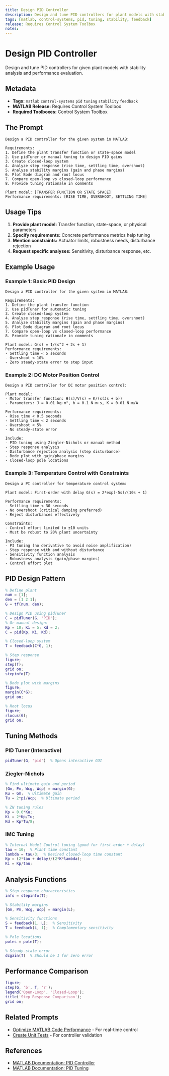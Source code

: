 ```yaml
---
title: Design PID Controller
description: Design and tune PID controllers for plant models with stability analysis
tags: [matlab, control-systems, pid, tuning, stability, feedback]
release: Requires Control System Toolbox
notes:
---
```


# Design PID Controller

Design and tune PID controllers for given plant models with stability analysis and performance evaluation.

## Metadata

- **Tags:** `matlab` `control-systems` `pid` `tuning` `stability` `feedback`
- **MATLAB Release:** Requires Control System Toolbox
- **Required Toolboxes:** Control System Toolbox

## The Prompt

```text
Design a PID controller for the given system in MATLAB:

Requirements:
1. Define the plant transfer function or state-space model
2. Use pidTuner or manual tuning to design PID gains
3. Create closed-loop system
4. Analyze step response (rise time, settling time, overshoot)
5. Analyze stability margins (gain and phase margins)
6. Plot Bode diagram and root locus
7. Compare open-loop vs closed-loop performance
8. Provide tuning rationale in comments

Plant model: [TRANSFER FUNCTION OR STATE SPACE]
Performance requirements: [RISE TIME, OVERSHOOT, SETTLING TIME]
```

## Usage Tips

1. **Provide plant model:** Transfer function, state-space, or physical parameters
2. **Specify requirements:** Concrete performance metrics help tuning
3. **Mention constraints:** Actuator limits, robustness needs, disturbance rejection
4. **Request specific analyses:** Sensitivity, disturbance response, etc.

## Example Usage

### Example 1: Basic PID Design

```
Design a PID controller for the given system in MATLAB:

Requirements:
1. Define the plant transfer function
2. Use pidTuner for automatic tuning
3. Create closed-loop system
4. Analyze step response (rise time, settling time, overshoot)
5. Analyze stability margins (gain and phase margins)
6. Plot Bode diagram and root locus
7. Compare open-loop vs closed-loop performance
8. Provide tuning rationale in comments

Plant model: G(s) = 1/(s^2 + 2s + 1)
Performance requirements:
- Settling time < 5 seconds
- Overshoot < 10%
- Zero steady-state error to step input
```

### Example 2: DC Motor Position Control

```
Design a PID controller for DC motor position control:

Plant model:
- Motor transfer function: θ(s)/V(s) = K/(s(Js + b))
- Parameters: J = 0.01 kg·m², b = 0.1 N·m·s, K = 0.01 N·m/A

Performance requirements:
- Rise time < 0.5 seconds
- Settling time < 2 seconds
- Overshoot < 5%
- No steady-state error

Include:
- PID tuning using Ziegler-Nichols or manual method
- Step response analysis
- Disturbance rejection analysis (step disturbance)
- Bode plot with gain/phase margins
- Closed-loop pole locations
```

### Example 3: Temperature Control with Constraints

```
Design a PI controller for temperature control system:

Plant model: First-order with delay G(s) = 2*exp(-5s)/(10s + 1)

Performance requirements:
- Settling time < 30 seconds
- No overshoot (critical damping preferred)
- Reject disturbances effectively

Constraints:
- Control effort limited to ±10 units
- Must be robust to 20% plant uncertainty

Include:
- PI tuning (no derivative to avoid noise amplification)
- Step response with and without disturbance
- Sensitivity function analysis
- Robustness analysis (gain/phase margins)
- Control effort plot
```

## PID Design Pattern

```matlab
% Define plant
num = [1];
den = [1 2 1];
G = tf(num, den);

% Design PID using pidTuner
C = pidTuner(G, 'PID');
% Or manual design:
Kp = 10; Ki = 5; Kd = 2;
C = pid(Kp, Ki, Kd);

% Closed-loop system
T = feedback(C*G, 1);

% Step response
figure;
step(T);
grid on;
stepinfo(T)

% Bode plot with margins
figure;
margin(C*G);
grid on;

% Root locus
figure;
rlocus(G);
grid on;
```

## Tuning Methods

### PID Tuner (Interactive)
```matlab
pidTuner(G, 'pid')  % Opens interactive GUI
```

### Ziegler-Nichols
```matlab
% Find ultimate gain and period
[Gm, Pm, Wcg, Wcp] = margin(G);
Ku = Gm;  % Ultimate gain
Tu = 2*pi/Wcp;  % Ultimate period

% ZN tuning rules
Kp = 0.6*Ku;
Ki = 2*Kp/Tu;
Kd = Kp*Tu/8;
```

### IMC Tuning
```matlab
% Internal Model Control tuning (good for first-order + delay)
tau = 10;  % Plant time constant
lambda = tau/3;  % Desired closed-loop time constant
Kp = (2*tau + delay)/(2*K*lambda);
Ki = Kp/tau;
```

## Analysis Functions

```matlab
% Step response characteristics
info = stepinfo(T);

% Stability margins
[Gm, Pm, Wcg, Wcp] = margin(L);

% Sensitivity functions
S = feedback(1, L);  % Sensitivity
T = feedback(L, 1);  % Complementary sensitivity

% Pole locations
poles = pole(T);

% Steady-state error
dcgain(T)  % Should be 1 for zero error
```

## Performance Comparison

```matlab
figure;
step(G, 'b', T, 'r');
legend('Open-Loop', 'Closed-Loop');
title('Step Response Comparison');
grid on;
```

## Related Prompts

- [Optimize MATLAB Code Performance](../programming/optimize-code-performance.md) - For real-time control
- [Create Unit Tests](../programming/create-unit-tests.md) - For controller validation

## References

- [MATLAB Documentation: PID Controller](https://www.mathworks.com/help/control/ref/pid.html)
- [MATLAB Documentation: PID Tuning](https://www.mathworks.com/help/control/ug/introduction-pid-controller-types.html)